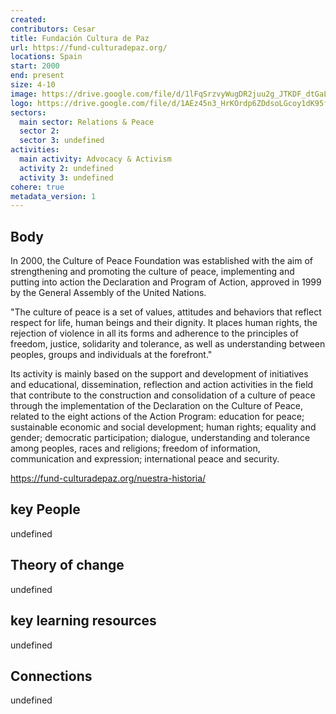 ```yaml
---
created:
contributors: Cesar
title: Fundación Cultura de Paz
url: https://fund-culturadepaz.org/
locations: Spain
start: 2000
end: present
size: 4-10
image: https://drive.google.com/file/d/1lFqSrzvyWugDR2juu2g_JTKDF_dtGaL1/view?usp=drive_link 
logo: https://drive.google.com/file/d/1AEz45n3_HrKOrdp6ZDdsoLGcoy1dK95f/view?usp=drive_link 
sectors:
  main sector: Relations & Peace
  sector 2: 
  sector 3: undefined
activities: 
  main activity: Advocacy & Activism
  activity 2: undefined
  activity 3: undefined
cohere: true
metadata_version: 1
---
```



## Body

In 2000, the Culture of Peace Foundation was established with the aim of strengthening and promoting the culture of peace, implementing and putting into action the Declaration and Program of Action, approved in 1999 by the General Assembly of the United Nations.

"The culture of peace is a set of values, attitudes and behaviors that reflect respect for life, human beings and their dignity. It places human rights, the rejection of violence in all its forms and adherence to the principles of freedom, justice, solidarity and tolerance, as well as understanding between peoples, groups and individuals at the forefront."

Its activity is mainly based on the support and development of initiatives and educational, dissemination, reflection and action activities in the field that contribute to the construction and consolidation of a culture of peace through the implementation of the Declaration on the Culture of Peace, related to the eight actions of the Action Program: education for peace; sustainable economic and social development; human rights; equality and gender; democratic participation; dialogue, understanding and tolerance among peoples, races and religions; freedom of information, communication and expression; international peace and security.

https://fund-culturadepaz.org/nuestra-historia/ 

## key People

undefined

## Theory of change

undefined

## key learning resources

undefined

## Connections

undefined


